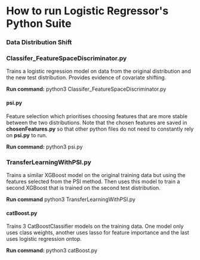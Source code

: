 # How to run Logistic Regressor's Python Suite

### Data Distribution Shift

### Classifer_FeatureSpaceDiscriminator.py
Trains a logistic regression model on data from the original distribution and the new test distribution. Provides evidence of covariate shifting.

**Run command:** python3 Classifer_FeatureSpaceDiscriminator.py


#### psi.py
Feature selection which prioritises choosing features that are more stable between the two distributions. Note that the chosen features are saved in **chosenFeatures.py** so that other python files do not need to constantly rely on **psi.py** to run.

**Run command:** python3 psi.py


### TransferLearningWithPSI.py
Trains a similar XGBoost model on the original training data but using the features selected from the PSI method. Then uses this model to train a second XGBoost that is trained on the second test distribution.

**Run command** python3 TransferLearningWithPSI.py

#### catBoost.py
Trains 3 CatBoostClassifier models on the training data. One model only uses class weights, another uses lasso for feature importance and the last uses logistic regression ontop.

**Run command:** python3 catBoost.py
